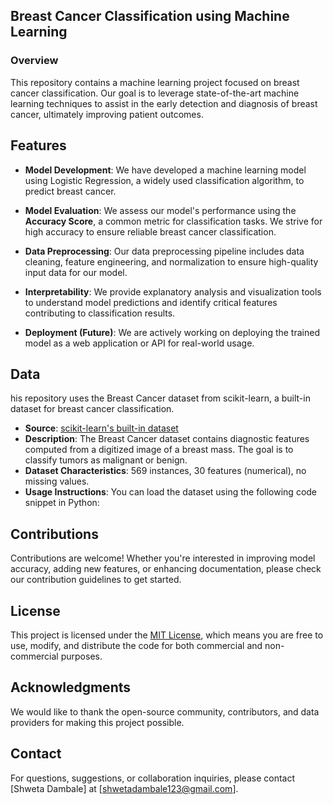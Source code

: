## Breast Cancer Classification using Machine Learning
### Overview
This repository contains a machine learning project focused on breast cancer classification. 
Our goal is to leverage state-of-the-art machine learning techniques to assist in the early detection and diagnosis of breast cancer, ultimately improving patient outcomes.
## Features
- **Model Development**: We have developed a machine learning model using Logistic Regression, a widely used classification algorithm, to predict breast cancer.

- **Model Evaluation**: We assess our model's performance using the **Accuracy Score**, a common metric for classification tasks. We strive for high accuracy to ensure reliable breast cancer classification.

- **Data Preprocessing**: Our data preprocessing pipeline includes data cleaning, feature engineering, and normalization to ensure high-quality input data for our model.

- **Interpretability**: We provide explanatory analysis and visualization tools to understand model predictions and identify critical features contributing to classification results.

- **Deployment (Future)**: We are actively working on deploying the trained model as a web application or API for real-world usage.
## Data
his repository uses the Breast Cancer dataset from scikit-learn, a built-in dataset for breast cancer classification.
- **Source**: [scikit-learn's built-in dataset](https://scikit-learn.org/stable/modules/generated/sklearn.datasets.load_breast_cancer.html)
- **Description**: The Breast Cancer dataset contains diagnostic features computed from a digitized image of a breast mass. The goal is to classify tumors as malignant or benign.
- **Dataset Characteristics**: 569 instances, 30 features (numerical), no missing values.
- **Usage Instructions**: You can load the dataset using the following code snippet in Python:

## Contributions
Contributions are welcome! Whether you're interested in improving model accuracy, adding new features, or enhancing documentation, please check our contribution guidelines to get started.

## License
This project is licensed under the [MIT License](LICENSE), which means you are free to use, modify, and distribute the code for both commercial and non-commercial purposes.

## Acknowledgments
We would like to thank the open-source community, contributors, and data providers for making this project possible.

## Contact
For questions, suggestions, or collaboration inquiries, please contact [Shweta Dambale] at [shwetadambale123@gmail.com].

